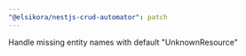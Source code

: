 ```yaml
---
"@elsikora/nestjs-crud-automator": patch
---
```


Handle missing entity names with default "UnknownResource"
